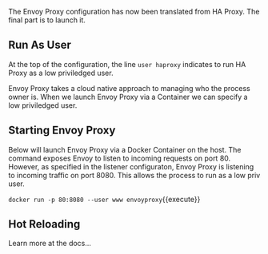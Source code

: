 The Envoy Proxy configuration has now been translated from HA Proxy. The final part is to launch it.

## Run As User

At the top of the configuration, the line `user haproxy` indicates to run HA Proxy as a low priviledged user. 

Envoy Proxy takes a cloud native approach to managing who the process owner is. When we launch Envoy Proxy via a Container we can specify a low priviledged user.

## Starting Envoy Proxy

Below will launch Envoy Proxy via a Docker Container on the host. The command exposes Envoy to listen to incoming requests on port 80. However, as specified in the listener configuraton, Envoy Proxy is listening to incoming traffic on port 8080. This allows the process to run as a low priv user.

`docker run -p 80:8080 --user www envoyproxy`{{execute}}

## Hot Reloading

Learn more at the docs...